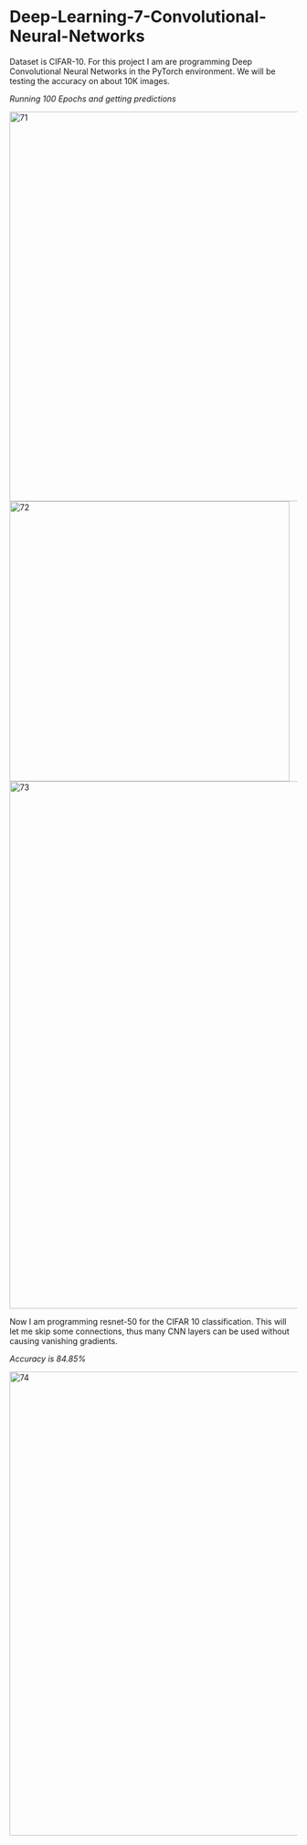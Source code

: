 # Deep-Learning-7-Convolutional-Neural-Networks

Dataset is CIFAR-10.
For this project I am are programming Deep Convolutional Neural Networks in the PyTorch environment. We will be testing the accuracy on about 10K images.


*Running 100 Epochs and getting predictions*

<img width="682" alt="71" src="https://github.com/ianspetnagel/Deep-Learning-3-Linear-Network-Gradient-Descent/assets/62821052/82da0fa4-af32-435e-a053-8fbd86c8cf82">

<img width="490" alt="72" src="https://github.com/ianspetnagel/Deep-Learning-3-Linear-Network-Gradient-Descent/assets/62821052/d538912e-fce9-4326-8c76-a104060baf33">

<img width="923" alt="73" src="https://github.com/ianspetnagel/Deep-Learning-3-Linear-Network-Gradient-Descent/assets/62821052/a2ed8f90-65f5-4bc5-a08d-543631071c83">


Now I am programming resnet-50 for the CIFAR 10 classification. This will let me skip some connections, thus many CNN layers can be used without causing vanishing gradients.

*Accuracy is 84.85%* 

<img width="812" alt="74" src="https://github.com/ianspetnagel/Deep-Learning-3-Linear-Network-Gradient-Descent/assets/62821052/a6307ea1-57aa-4d67-932c-85146097d5c2">




